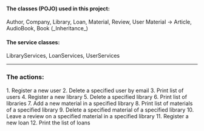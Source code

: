 <h4>The classes (POJO) used in this project:</h4>
Author, Company, Library, Loan, Material, Review, User  
Material -> Article, AudioBook, Book  (_Inheritance_)

<h4>The service classes:</h4>
LibraryServices, LoanServices, UserServices  

---

<h3>The actions: </h3>
1. Register a new user  
2. Delete a specified user by email  
3. Print list of users
4. Register a new library
5. Delete a specified library
6. Print list of libraries
7. Add a new material in a specified library
8. Print list of materials of a specified library
9. Delete a specified material of a specified library
10. Leave a review on a specified material in a specified library
11. Register a new loan  
12. Print the list of loans  
